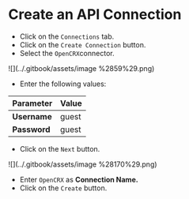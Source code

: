 # Create an API Connection

* Click on the `Connections` tab.
* Click on the  `Create Connection` button.
* Select the `OpenCRX`connector.

![](../.gitbook/assets/image %2859%29.png)

* Enter the following values:

| Parameter | Value |
| --- | --- |
| **Username** | guest |
| **Password** | guest |

* Click on the  `Next` button.

![](../.gitbook/assets/image %28170%29.png)

* Enter `OpenCRX` as  **Connection Name.**
* Click on the `Create` button.



